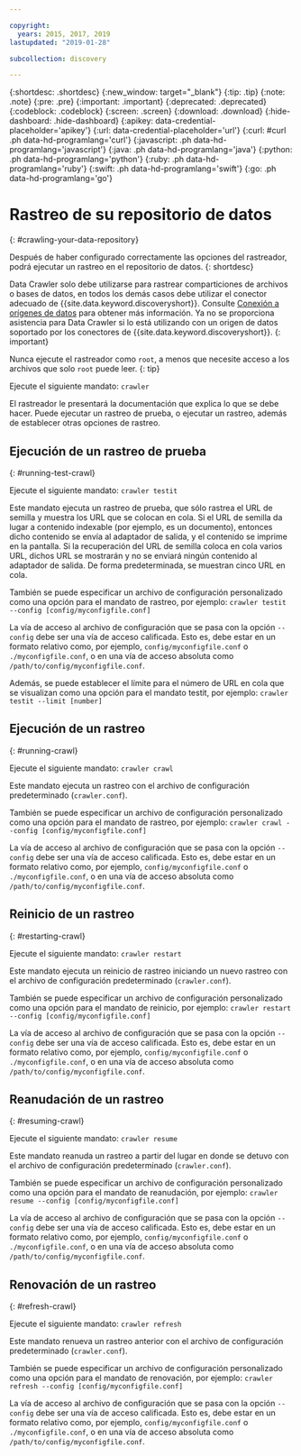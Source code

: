 ```yaml
---

copyright:
  years: 2015, 2017, 2019
lastupdated: "2019-01-28"

subcollection: discovery

---
```


{:shortdesc: .shortdesc}
{:new_window: target="_blank"}
{:tip: .tip}
{:note: .note}
{:pre: .pre}
{:important: .important}
{:deprecated: .deprecated}
{:codeblock: .codeblock}
{:screen: .screen}
{:download: .download}
{:hide-dashboard: .hide-dashboard}
{:apikey: data-credential-placeholder='apikey'} 
{:url: data-credential-placeholder='url'}
{:curl: #curl .ph data-hd-programlang='curl'}
{:javascript: .ph data-hd-programlang='javascript'}
{:java: .ph data-hd-programlang='java'}
{:python: .ph data-hd-programlang='python'}
{:ruby: .ph data-hd-programlang='ruby'}
{:swift: .ph data-hd-programlang='swift'}
{:go: .ph data-hd-programlang='go'}

# Rastreo de su repositorio de datos
{: #crawling-your-data-repository}

Después de haber configurado correctamente las opciones del rastreador, podrá ejecutar un rastreo en el repositorio de datos.
{: shortdesc}

Data Crawler solo debe utilizarse para rastrear comparticiones de archivos o bases de datos, en todos los demás casos debe utilizar el conector adecuado de {{site.data.keyword.discoveryshort}}. Consulte [Conexión a orígenes de datos](/docs/services/discovery?topic=discovery-sources#sources) para obtener más información. Ya no se proporciona asistencia para Data Crawler si lo está utilizando con un origen de datos soportado por los conectores de {{site.data.keyword.discoveryshort}}.
{: important}

Nunca ejecute el rastreador como `root`, a menos que necesite acceso a los archivos que solo `root` puede leer.
{: tip}

Ejecute el siguiente mandato: `crawler`

El rastreador le presentará la documentación que explica lo que se debe hacer. Puede ejecutar un rastreo de prueba, o ejecutar un rastreo, además de establecer otras opciones de rastreo.

## Ejecución de un rastreo de prueba
{: #running-test-crawl}

Ejecute el siguiente mandato: `crawler testit`

Este mandato ejecuta un rastreo de prueba, que sólo rastrea el URL de semilla y muestra los URL que se colocan en cola. Si el URL de semilla da lugar a contenido indexable (por ejemplo, es un documento), entonces dicho contenido se envía al adaptador de salida, y el contenido se imprime en la pantalla. Si la recuperación del URL de semilla coloca en cola varios URL, dichos URL se mostrarán y no se enviará ningún contenido al adaptador de salida. De forma predeterminada, se muestran cinco URL en cola.

También se puede especificar un archivo de configuración personalizado como una opción para el mandato de rastreo, por ejemplo: `crawler testit --config [config/myconfigfile.conf]`

La vía de acceso al archivo de configuración que se pasa con la opción `--config` debe ser una vía de acceso calificada. Esto es, debe estar en un formato relativo como, por ejemplo, `config/myconfigfile.conf` o `./myconfigfile.conf`, o en una vía de acceso absoluta como `/path/to/config/myconfigfile.conf`.

Además, se puede establecer el límite para el número de URL en cola que se visualizan como una opción para el mandato testit, por ejemplo: `crawler testit --limit [number]`

## Ejecución de un rastreo
{: #running-crawl}

Ejecute el siguiente mandato: `crawler crawl`

Este mandato ejecuta un rastreo con el archivo de configuración predeterminado (`crawler.conf`).

También se puede especificar un archivo de configuración personalizado como una opción para el mandato de rastreo, por ejemplo: `crawler crawl --config [config/myconfigfile.conf]`

La vía de acceso al archivo de configuración que se pasa con la opción `--config` debe ser una vía de acceso calificada. Esto es, debe estar en un formato relativo como, por ejemplo, `config/myconfigfile.conf` o `./myconfigfile.conf`, o en una vía de acceso absoluta como `/path/to/config/myconfigfile.conf`.

## Reinicio de un rastreo
{: #restarting-crawl}

Ejecute el siguiente mandato: `crawler restart`

Este mandato ejecuta un reinicio de rastreo iniciando un nuevo rastreo con el archivo de configuración predeterminado (`crawler.conf`).

También se puede especificar un archivo de configuración personalizado como una opción para el mandato de reinicio, por ejemplo: `crawler restart --config [config/myconfigfile.conf]`

La vía de acceso al archivo de configuración que se pasa con la opción `--config` debe ser una vía de acceso calificada. Esto es, debe estar en un formato relativo como, por ejemplo, `config/myconfigfile.conf` o `./myconfigfile.conf`, o en una vía de acceso absoluta como `/path/to/config/myconfigfile.conf`.

## Reanudación de un rastreo
{: #resuming-crawl}

Ejecute el siguiente mandato: `crawler resume`

Este mandato reanuda un rastreo a partir del lugar en donde se detuvo con el archivo de configuración predeterminado (`crawler.conf`).

También se puede especificar un archivo de configuración personalizado como una opción para el mandato de reanudación, por ejemplo: `crawler resume --config [config/myconfigfile.conf]`

La vía de acceso al archivo de configuración que se pasa con la opción `--config` debe ser una vía de acceso calificada. Esto es, debe estar en un formato relativo como, por ejemplo, `config/myconfigfile.conf` o `./myconfigfile.conf`, o en una vía de acceso absoluta como `/path/to/config/myconfigfile.conf`.

## Renovación de un rastreo
{: #refresh-crawl}

Ejecute el siguiente mandato: `crawler refresh`

Este mandato renueva un rastreo anterior con el archivo de configuración predeterminado (`crawler.conf`).

También se puede especificar un archivo de configuración personalizado como una opción para el mandato de renovación, por ejemplo: `crawler refresh --config [config/myconfigfile.conf]`

La vía de acceso al archivo de configuración que se pasa con la opción `--config` debe ser una vía de acceso calificada. Esto es, debe estar en un formato relativo como, por ejemplo, `config/myconfigfile.conf` o `./myconfigfile.conf`, o en una vía de acceso absoluta como `/path/to/config/myconfigfile.conf`.
